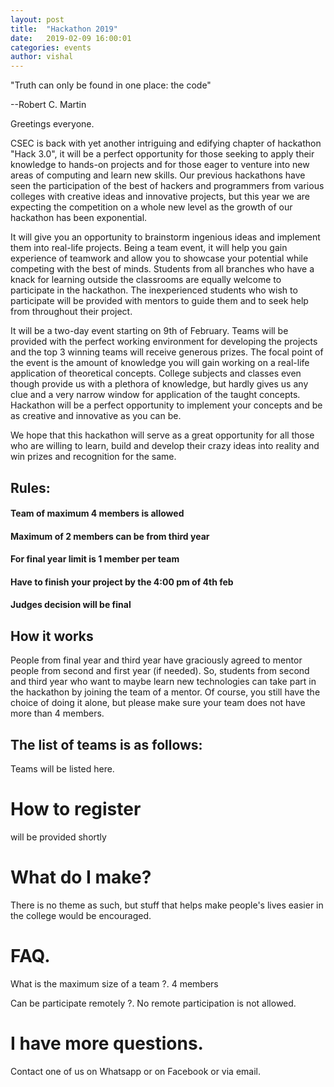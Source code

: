 ```yaml
---
layout: post
title:  "Hackathon 2019"
date:   2019-02-09 16:00:01
categories: events
author: vishal
---
```


"Truth can only be found in one place: the code"
 
 --Robert C. Martin


Greetings everyone.

CSEC is back with yet another intriguing and edifying chapter of hackathon "Hack 3.0", it will be a perfect opportunity for those seeking to apply their knowledge to hands-on projects and for those eager to venture into new areas of computing and learn new skills. Our previous hackathons have seen the participation of the best of hackers and programmers from various colleges with creative ideas and innovative projects, but this year we are expecting the competition on a whole new level as the growth of our hackathon has been exponential.

It will give you an opportunity to brainstorm ingenious ideas and implement them into real-life projects. Being a team event, it will help you gain experience of teamwork and allow you to showcase your potential while competing with the best of minds. Students from all branches who have a knack for learning outside the classrooms are equally welcome to participate in the hackathon. The inexperienced students who wish to participate will be provided with mentors to guide them and to seek help from throughout their project. 

It will be a two-day event starting on 9th of February. Teams will be provided with the perfect working environment for developing the projects and the top 3 winning teams will receive generous prizes. The focal point of the event is the amount of knowledge you will gain working on a real-life application of theoretical concepts. College subjects and classes even though provide us with a plethora of knowledge, but hardly gives us any clue and a very narrow window for application of the taught concepts. Hackathon will be a perfect opportunity to implement your concepts and be as creative and innovative as you can be. 

We hope that this hackathon will serve as a great opportunity for all those who are willing to learn, build and develop their crazy ideas into reality and win prizes and recognition for the same. 

## Rules:
#### Team of maximum 4 members is allowed 
#### Maximum of 2 members can be from third year 
#### For final year limit is 1 member per team 
#### Have to finish your project by the 4:00 pm of 4th feb 
#### Judges decision will be final 

## How it works

People from final year and third year have graciously agreed to mentor people from second and first year
(if needed). So, students from second and third year who want to maybe learn new technologies can take part
in the hackathon by joining the team of a mentor. Of course, you still have the choice of doing it alone,
but please make sure your team does not have more than 4 members.

## The list of teams is as follows:
Teams will be listed here.

# How to register
will be provided shortly


# What do I make?

There is no theme as such, but stuff that helps make people's lives easier in the college would be encouraged.

# FAQ.

What is the maximum size of a team ?.
4 members

Can be participate remotely ?.
No remote participation is not allowed. 


# I have more questions.

Contact one of us on Whatsapp or on Facebook or via email.
